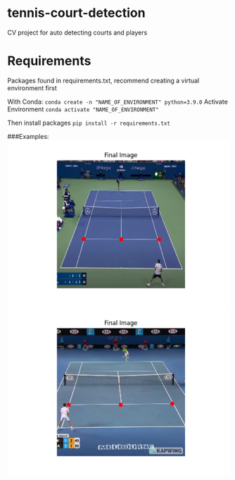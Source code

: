 # tennis-court-detection
 CV project for auto detecting courts and players


# Requirements
Packages found in requirements.txt, recommend creating a virtual environment first

With Conda:
`conda create -n "NAME_OF_ENVIRONMENT" python=3.9.0`
Activate Environment
`conda activate "NAME_OF_ENVIRONMENT"`

Then install packages
`pip install -r requirements.txt`

###Examples:
![Example Image](Figure_1.png "Example Image")
![Example Image](Figure_2.png "Example Image")

